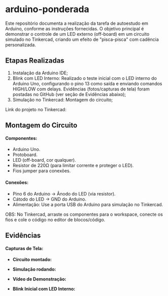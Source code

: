 # arduino-ponderada
Este repositório documenta a realização da tarefa de autoestudo em Arduino, conforme as instruções fornecidas. O objetivo principal é demonstrar o controle de um LED externo (off-board) em um circuito simulado no Tinkercad, criando um efeito de "pisca-pisca" com cadência personalizada.

## Etapas Realizadas

1. Instalação da Arduino IDE;
2. Blink com LED Interno: Realizado o teste inicial com o LED interno do Arduino Uno, configurando o pino 13 como saída e enviando comandos HIGH/LOW com delays. Evidências (fotos/capturas de tela) foram postadas no GitHub (ver seção de Evidências abaixo);
3. Simulação no Tinkercad:  Montagem do circuito;

Link do projeto no Tinkercad:

## Montagem do Circuito 
#### Componentes:

- Arduino Uno.
- Protoboard.
- LED (off-board, cor qualquer).
- Resistor de 220Ω (para limitar corrente e proteger o LED).
- Fios jumper para conexões.


#### Conexões:

- Pino 6 do Arduino → Ânodo do LED (via resistor).
- Cátodo do LED → GND do Arduino.
- Alimentação: Use a porta USB do Arduino para simulação no Tinkercad.

OBS: No Tinkercad, arraste os componentes para o workspace, conecte os fios e cole o código no editor de blocos/código.

## Evidências
#### Capturas de Tela:

- **Circuito montado:** 
- **Simulação rodando:**

- **Vídeo de Demonstração:** 
- **Blink Inicial com LED Interno:** 

